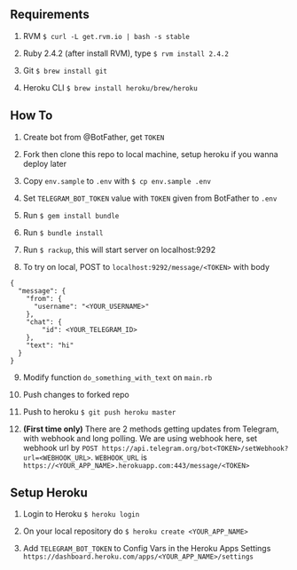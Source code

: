 ## Requirements

1. RVM `$ curl -L get.rvm.io | bash -s stable`

2. Ruby 2.4.2 (after install RVM), type `$ rvm install 2.4.2`

3. Git `$ brew install git`

4. Heroku CLI `$ brew install heroku/brew/heroku`

## How To

1. Create bot from @BotFather, get `TOKEN`

2. Fork then clone this repo to local machine, setup heroku if you wanna deploy later

3. Copy `env.sample` to `.env` with `$ cp env.sample .env`

4. Set `TELEGRAM_BOT_TOKEN` value with `TOKEN` given from BotFather to `.env`

5. Run `$ gem install bundle`

6. Run `$ bundle install`

7. Run `$ rackup`, this will start server on localhost:9292

8. To try on local, POST to `localhost:9292/message/<TOKEN>` with body
```
{
  "message": {
    "from": {
      "username": "<YOUR_USERNAME>"
    },
  	"chat": {
  		"id": <YOUR_TELEGRAM_ID>
  	},
  	"text": "hi"
  }
}
```

9. Modify function `do_something_with_text` on `main.rb`

10. Push changes to forked repo

11. Push to heroku `$ git push heroku master`

12. **(First time only)** There are 2 methods getting updates from Telegram, with webhook and long polling. We are using webhook here, set webhook url by `POST https://api.telegram.org/bot<TOKEN>/setWebhook?url=<WEBHOOK_URL>`. `WEBHOOK_URL` is `https://<YOUR_APP_NAME>.herokuapp.com:443/message/<TOKEN>`

## Setup Heroku

1. Login to Heroku `$ heroku login`

2. On your local repository do `$ heroku create <YOUR_APP_NAME>`

3. Add `TELEGRAM_BOT_TOKEN` to Config Vars in the Heroku Apps Settings `https://dashboard.heroku.com/apps/<YOUR_APP_NAME>/settings`
